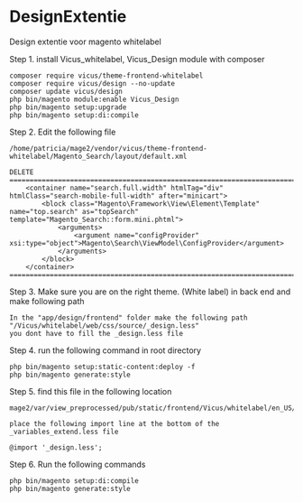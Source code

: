 # DesignExtentie
Design extentie voor magento whitelabel


Step 1. install Vicus_whitelabel, Vicus_Design module with composer

    composer require vicus/theme-frontend-whitelabel
    composer require vicus/design --no-update
    composer update vicus/design
    php bin/magento module:enable Vicus_Design
    php bin/magento setup:upgrade
    php bin/magento setup:di:compile

Step 2. Edit the following file

    /home/patricia/mage2/vendor/vicus/theme-frontend-whitelabel/Magento_Search/layout/default.xml

    DELETE
    ======================================================================================================================================
        <container name="search.full.width" htmlTag="div" htmlClass="search-mobile-full-width" after="minicart">
            <block class="Magento\Framework\View\Element\Template" name="top.search" as="topSearch" template="Magento_Search::form.mini.phtml">
                <arguments>
                    <argument name="configProvider" xsi:type="object">Magento\Search\ViewModel\ConfigProvider</argument>
                </arguments>
            </block>
        </container>
    ======================================================================================================================================

Step 3. Make sure you are on the right theme. (White label) in back end and make following path

    In the "app/design/frontend" folder make the following path
    "/Vicus/whitelabel/web/css/source/_design.less"
    you dont have to fill the _design.less file

Step 4. run the following command in root directory

    php bin/magento setup:static-content:deploy -f
    php bin/magento generate:style

Step 5. find this file in the following location

    mage2/var/view_preprocessed/pub/static/frontend/Vicus/whitelabel/en_US/css/source/_variables_extend.less

    place the following import line at the bottom of the _variables_extend.less file

    @import '_design.less';

Step 6. Run the following commands

    php bin/magento setup:di:compile
    php bin/magento generate:style
